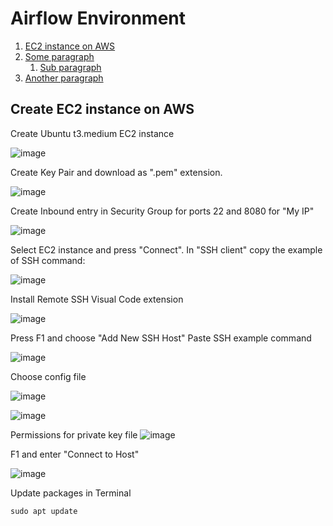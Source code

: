 

# Airflow Environment
1. [EC2 instance on AWS](#ec2instance)
2. [Some paragraph](#paragraph1)
    1. [Sub paragraph](#subparagraph1)
3. [Another paragraph](#paragraph2)

## Create EC2 instance on AWS <a name="ec2instance"></a>

Create Ubuntu t3.medium EC2 instance

![image](https://github.com/user-attachments/assets/906365ed-f9d0-4334-a278-b4c6fe8027a8)

Create Key Pair and download as ".pem" extension.

![image](https://github.com/user-attachments/assets/8d05eabe-0122-440d-8443-5da5d25484b6)

Create Inbound entry in Security Group for ports 22 and 8080 for "My IP"

![image](https://github.com/user-attachments/assets/62499d2f-9337-4226-bae2-661826556388)


Select EC2 instance and press "Connect". 
In "SSH client" copy the example of SSH command:

![image](https://github.com/user-attachments/assets/8714e5f5-57b5-48bd-9efd-2b741105e630)

Install Remote SSH Visual Code extension 

![image](https://github.com/user-attachments/assets/e526713d-4aed-4ca4-adfd-b680c25788d5)

Press F1 and choose "Add New SSH Host"
Paste SSH example command

![image](https://github.com/user-attachments/assets/10dba711-688b-46b6-8bd6-39a905fa0f6d)

Choose config file

![image](https://github.com/user-attachments/assets/b07b75b8-7ece-409a-831a-78689fecfc87)

![image](https://github.com/user-attachments/assets/e75596fc-50a2-4eac-8def-4a7c47c666d3)

Permissions for private key file
![image](https://github.com/user-attachments/assets/0db15f44-cda4-4d54-8f7d-438cad55ab6b)



F1 and enter "Connect to Host"

![image](https://github.com/user-attachments/assets/0dc43ba0-a4ac-4026-95df-e1fa6bfb381c)

Update packages in Terminal
```
sudo apt update
```
